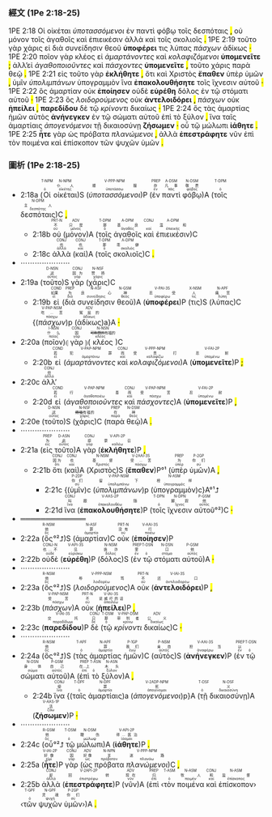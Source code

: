 ### 經文 (1Pe 2:18-25)

1PE 2:18 <span title="T-NPM&#10;&#10;ὁ">Οἱ</span> <span title="N-NPM&#10;仆人&#10;οἰκέτης">οἰκέται</span> <span title="V-PPP-NPM&#10;顺服&#10;ὑποτάσσω"><em>ὑποτασσόμενοι</em></span> <span title="PREP&#10;存&#10;ἐν">ἐν</span> <span title="A-DSM&#10;凡事&#10;πᾶς">παντὶ</span> <span title="N-DSM&#10;敬畏&#10;φόβος">φόβῳ</span> <span title="T-DPM&#10;&#10;ὁ">τοῖς</span> <span title="N-DPM&#10;主人&#10;δεσπότης">δεσπόταις</span> <mark class="pm">,</mark> <span title="PRT-N&#10;不&#10;οὐ">οὐ</span> <span title="ADV&#10;只是&#10;μόνος">μόνον</span> <span title="T-DPM&#10;那&#10;ὁ">τοῖς</span> <span title="A-DPM&#10;善良&#10;ἀγαθός">ἀγαθοῖς</span> <span title="CONJ&#10;&#10;καί">καὶ</span> <span title="A-DPM&#10;温和&#10;ἐπιεικής">ἐπιεικέσιν</span> <span title="CONJ&#10;也&#10;ἀλλά">ἀλλὰ</span> <span title="CONJ&#10;也&#10;καί">καὶ</span> <span title="T-DPM&#10;那&#10;ὁ">τοῖς</span> <span title="A-DPM&#10;乖僻&#10;σκολιός">σκολιοῖς</span> <mark class="pm">.</mark> 1PE 2:19 <span title="D-NSN&#10;这&#10;οὗτος">τοῦτο</span> <span title="CONJ&#10;因为&#10;γάρ">γὰρ</span> <span title="N-NSF&#10;赞扬&#10;χάρις">χάρις</span> <span title="COND&#10;如果&#10;εἰ">εἰ</span> <span title="PREP&#10;为&#10;διά">διὰ</span> <span title="N-ASF&#10;良心&#10;συνείδησις">συνείδησιν</span> <span title="N-GSM&#10;神&#10;θεός">θεοῦ</span> <span title="V-PAI-3S&#10;忍受&#10;ὑποφέρω"><strong>ὑποφέρει</strong></span> <span title="X-NSM&#10;人&#10;τις">τις</span> <span title="N-APF&#10;痛苦&#10;λύπη">λύπας</span> <span title="V-PAP-NSM&#10;吃...苦&#10;πάσχω"><em>πάσχων</em></span> <span title="ADV&#10;冤屈的&#10;ἀδίκως">ἀδίκως</span> <mark class="pm">·</mark> 1PE 2:20 <span title="I-NSN&#10;什么&#10;ποῖος">ποῖον</span> <span title="CONJ&#10;因&#10;γάρ">γὰρ</span> <span title="N-NSN&#10;可称赞的&#10;κλέος">κλέος</span> <span title="COND&#10;若&#10;εἰ">εἰ</span> <span title="V-PAP-NPM&#10;犯罪&#10;ἁμαρτάνω"><em>ἁμαρτάνοντες</em></span> <span title="CONJ&#10;而&#10;καί">καὶ</span> <span title="V-PPP-NPM&#10;受责打&#10;κολαφίζω"><em>κολαφιζόμενοι</em></span> <span title="V-FAI-2P&#10;忍耐&#10;ὑπομένω"><strong>ὑπομενεῖτε</strong></span> <mark class="pm">;</mark> <span title="CONJ&#10;但&#10;ἀλλά">ἀλλ’</span><span title="COND&#10;若&#10;εἰ">εἰ</span> <span title="V-PAP-NPM&#10;行善&#10;ἀγαθοποιέω"><em>ἀγαθοποιοῦντες</em></span> <span title="CONJ&#10;而&#10;καί">καὶ</span> <span title="V-PAP-NPM&#10;受苦&#10;πάσχω"><em>πάσχοντες</em></span> <span title="V-FAI-2P&#10;忍耐&#10;ὑπομένω"><strong>ὑπομενεῖτε</strong></span> <mark class="pm">,</mark> <span title="D-NSN&#10;这&#10;οὗτος">τοῦτο</span> <span title="N-NSF&#10;赐福&#10;χάρις">χάρις</span> <span title="PREP&#10;在&#10;παρά">παρὰ</span> <span title="N-DSM&#10;神&#10;θεός">θεῷ</span> <mark class="pm">.</mark> 1PE 2:21 <span title="PREP&#10;为&#10;εἰς">εἰς</span> <span title="D-ASN&#10;此&#10;οὗτος">τοῦτο</span> <span title="CONJ&#10;原&#10;γάρ">γὰρ</span> <span title="V-API-2P&#10;蒙召&#10;καλέω"><strong>ἐκλήθητε</strong></span> <mark class="pm">,</mark> <span title="CONJ&#10;因为&#10;ὅτι">ὅτι</span> <span title="CONJ&#10;也&#10;καί">καὶ</span> <span title="N-NSM&#10;基督&#10;Χριστός">Χριστὸς</span> <span title="V-2AAI-3S&#10;受...苦&#10;πάσχω"><strong>ἔπαθεν</strong></span> <span title="PREP&#10;为&#10;ὑπέρ">ὑπὲρ</span> <span title="P-2GP&#10;你们&#10;σύ">ὑμῶν</span> <mark class="pm">,</mark> <span title="P-2DP&#10;你们&#10;σύ">ὑμῖν</span> <span title="V-PAP-NSM&#10;留下&#10;ὑπολιμπάνω"><em>ὑπολιμπάνων</em></span> <span title="N-ASM&#10;榜样&#10;ὑπογραμμός">ὑπογραμμὸν</span> <span title="CONJ&#10;叫&#10;ἵνα">ἵνα</span> <span title="V-AAS-2P&#10;跟随&#10;ἐπακολουθέω"><strong>ἐπακολουθήσητε</strong></span> <span title="T-DPN&#10;&#10;ὁ">τοῖς</span> <span title="N-DPN&#10;脚踪&#10;ἴχνος">ἴχνεσιν</span> <span title="P-GSM&#10;他&#10;αὐτός">αὐτοῦ</span> <mark class="pm">·</mark> 1PE 2:22 <span title="R-NSM&#10;他&#10;ὅς">ὃς</span> <span title="N-ASF&#10;罪&#10;ἁμαρτία">ἁμαρτίαν</span> <span title="PRT-N&#10;没有&#10;οὐ">οὐκ</span> <span title="V-AAI-3S&#10;行&#10;ποιέω"><strong>ἐποίησεν</strong></span> <span title="CONJ-N&#10;也...不&#10;οὐδέ">οὐδὲ</span> <span title="V-API-3S&#10;见&#10;εὑρίσκω"><strong>εὑρέθη</strong></span> <span title="N-NSM&#10;诡诈&#10;δόλος">δόλος</span> <span title="PREP&#10;里&#10;ἐν">ἐν</span> <span title="T-DSN&#10;&#10;ὁ">τῷ</span> <span title="N-DSN&#10;口&#10;στόμα">στόματι</span> <span title="P-GSM&#10;他&#10;αὐτός">αὐτοῦ</span> <mark class="pm">·</mark> 1PE 2:23 <span title="R-NSM&#10;他&#10;ὅς">ὃς</span> <span title="V-PPP-NSM&#10;辱骂&#10;λοιδορέω"><em>λοιδορούμενος</em></span> <span title="PRT-N&#10;不&#10;οὐ">οὐκ</span> <span title="V-IAI-3S&#10;还口&#10;ἀντιλοιδορέω"><strong>ἀντελοιδόρει</strong></span> <mark class="pm">,</mark> <span title="V-PAP-NSM&#10;受苦&#10;πάσχω"><em>πάσχων</em></span> <span title="PRT-N&#10;不&#10;οὐ">οὐκ</span> <span title="V-IAI-3S&#10;说威吓的话&#10;ἀπειλέω"><strong>ἠπείλει</strong></span> <mark class="pm">,</mark> <span title="V-IAI-3S&#10;交托&#10;παραδίδωμι"><strong>παρεδίδου</strong></span> <span title="CONJ&#10;只&#10;δέ">δὲ</span> <span title="T-DSM&#10;那&#10;ὁ">τῷ</span> <span title="V-PAP-DSM&#10;审判者&#10;κρίνω"><em>κρίνοντι</em></span> <span title="ADV&#10;公义&#10;δικαίως">δικαίως</span> <mark class="pm">·</mark> 1PE 2:24 <span title="R-NSM&#10;他&#10;ὅς">ὃς</span> <span title="T-APF&#10;&#10;ὁ">τὰς</span> <span title="N-APF&#10;罪&#10;ἁμαρτία">ἁμαρτίας</span> <span title="P-1GP&#10;我们&#10;ἐγώ">ἡμῶν</span> <span title="P-NSM&#10;亲自&#10;αὐτός">αὐτὸς</span> <span title="V-AAI-3S&#10;担当&#10;ἀναφέρω"><strong>ἀνήνεγκεν</strong></span> <span title="PREP&#10;以&#10;ἐν">ἐν</span> <span title="T-DSN&#10;&#10;ὁ">τῷ</span> <span title="N-DSN&#10;身体&#10;σῶμα">σώματι</span> <span title="P-GSM&#10;自己&#10;αὐτός">αὐτοῦ</span> <span title="PREP&#10;在...上&#10;ἐπί">ἐπὶ</span> <span title="T-ASN&#10;&#10;ὁ">τὸ</span> <span title="N-ASN&#10;木头&#10;ξύλον">ξύλον</span> <mark class="pm">,</mark> <span title="CONJ&#10;使&#10;ἵνα">ἵνα</span> <span title="T-DPF&#10;&#10;ὁ">ταῖς</span> <span title="N-DPF&#10;罪&#10;ἁμαρτία">ἁμαρτίαις</span> <span title="V-2ADP-NPM&#10;死&#10;ἀπογίνομαι"><em>ἀπογενόμενοι</em></span> <span title="T-DSF&#10;&#10;ὁ">τῇ</span> <span title="N-DSF&#10;义&#10;δικαιοσύνη">δικαιοσύνῃ</span> <span title="V-AAS-1P&#10;活&#10;ζάω"><strong>ζήσωμεν</strong></span> <mark class="pm">·</mark> <span title="R-GSM&#10;他&#10;ὅς">οὗ</span> <span title="T-DSM&#10;&#10;ὁ">τῷ</span> <span title="N-DSM&#10;鞭伤&#10;μώλωψ">μώλωπι</span> <span title="V-API-2P&#10;得...医治&#10;ἰάομαι"><strong>ἰάθητε</strong></span> <mark class="pm">.</mark> 1PE 2:25 <span title="V-IAI-2P&#10;好像&#10;εἰμί"><strong>ἦτε</strong></span> <span title="CONJ&#10;因&#10;γάρ">γὰρ</span> <span title="ADV&#10;好像&#10;ὡς">ὡς</span> <span title="N-NPN&#10;羊&#10;πρόβατον">πρόβατα</span> <span title="V-PPP-NPM&#10;迷路&#10;πλανάω"><em>πλανώμενοι</em></span> <mark class="pm">,</mark> <span title="CONJ&#10;却&#10;ἀλλά">ἀλλὰ</span> <span title="V-2API-2P&#10;回转&#10;ἐπιστρέφω"><strong>ἐπεστράφητε</strong></span> <span title="ADV&#10;现在&#10;νῦν">νῦν</span> <span title="PREP&#10;归&#10;ἐπί">ἐπὶ</span> <span title="T-ASM&#10;&#10;ὁ">τὸν</span> <span title="N-ASM&#10;牧人&#10;ποιμήν">ποιμένα</span> <span title="CONJ&#10;和&#10;καί">καὶ</span> <span title="N-ASM&#10;监督&#10;ἐπίσκοπος">ἐπίσκοπον</span> <span title="T-GPF&#10;&#10;ὁ">τῶν</span> <span title="N-GPF&#10;灵魂&#10;ψυχή">ψυχῶν</span> <span title="P-2GP&#10;你们&#10;σύ">ὑμῶν</span> <mark class="pm">.</mark> 

### 圖析 (1Pe 2:18-25)

- 2:18a (<RUBY><ruby><ruby>Οἱ<rt>ὁ</rt></ruby><rt></rt></ruby><rt>T-NPM</rt></RUBY> <RUBY><ruby><ruby>οἰκέται<rt>οἰκέτης</rt></ruby><rt>仆人</rt></ruby><rt>N-NPM</rt></RUBY>)S (<RUBY><ruby><ruby><em>ὑποτασσόμενοι</em><rt>ὑποτάσσω</rt></ruby><rt>顺服</rt></ruby><rt>V-PPP-NPM</rt></RUBY>)P (<RUBY><ruby><ruby>ἐν<rt>ἐν</rt></ruby><rt>存</rt></ruby><rt>PREP</rt></RUBY> <RUBY><ruby><ruby>παντὶ<rt>πᾶς</rt></ruby><rt>凡事</rt></ruby><rt>A-DSM</rt></RUBY> <RUBY><ruby><ruby>φόβῳ<rt>φόβος</rt></ruby><rt>敬畏</rt></ruby><rt>N-DSM</rt></RUBY>)A (<RUBY><ruby><ruby>τοῖς<rt>ὁ</rt></ruby><rt></rt></ruby><rt>T-DPM</rt></RUBY> <RUBY><ruby><ruby>δεσπόταις<rt>δεσπότης</rt></ruby><rt>主人</rt></ruby><rt>N-DPM</rt></RUBY>)C <mark class="pm">,</mark> 
	- 2:18b <RUBY><ruby><ruby>οὐ<rt>οὐ</rt></ruby><rt>不</rt></ruby><rt>PRT-N</rt></RUBY> (<RUBY><ruby><ruby>μόνον<rt>μόνος</rt></ruby><rt>只是</rt></ruby><rt>ADV</rt></RUBY>)A (<RUBY><ruby><ruby>τοῖς<rt>ὁ</rt></ruby><rt>那</rt></ruby><rt>T-DPM</rt></RUBY> <RUBY><ruby><ruby>ἀγαθοῖς<rt>ἀγαθός</rt></ruby><rt>善良</rt></ruby><rt>A-DPM</rt></RUBY> <RUBY><ruby><ruby>καὶ<rt>καί</rt></ruby><rt></rt></ruby><rt>CONJ</rt></RUBY> <RUBY><ruby><ruby>ἐπιεικέσιν<rt>ἐπιεικής</rt></ruby><rt>温和</rt></ruby><rt>A-DPM</rt></RUBY>)C
	- 2:18c <RUBY><ruby><ruby>ἀλλὰ<rt>ἀλλά</rt></ruby><rt>也</rt></ruby><rt>CONJ</rt></RUBY> (<RUBY><ruby><ruby>καὶ<rt>καί</rt></ruby><rt>也</rt></ruby><rt>CONJ</rt></RUBY>)A (<RUBY><ruby><ruby>τοῖς<rt>ὁ</rt></ruby><rt>那</rt></ruby><rt>T-DPM</rt></RUBY> <RUBY><ruby><ruby>σκολιοῖς<rt>σκολιός</rt></ruby><rt>乖僻</rt></ruby><rt>A-DPM</rt></RUBY>)C <mark class="pm">.</mark> 
- ⋯⋯⋯⋯⋯⋯⋯
- 2:19a (<RUBY><ruby><ruby>τοῦτο<rt>οὗτος</rt></ruby><rt>这</rt></ruby><rt>D-NSN</rt></RUBY>)S <RUBY><ruby><ruby>γὰρ<rt>γάρ</rt></ruby><rt>因为</rt></ruby><rt>CONJ</rt></RUBY> (<RUBY><ruby><ruby>χάρις<rt>χάρις</rt></ruby><rt>赞扬</rt></ruby><rt>N-NSF</rt></RUBY>)C 
	- 2:19b <RUBY><ruby><ruby>εἰ<rt>εἰ</rt></ruby><rt>如果</rt></ruby><rt>COND</rt></RUBY> (<RUBY><ruby><ruby>διὰ<rt>διά</rt></ruby><rt>为</rt></ruby><rt>PREP</rt></RUBY> <RUBY><ruby><ruby>συνείδησιν<rt>συνείδησις</rt></ruby><rt>良心</rt></ruby><rt>N-ASF</rt></RUBY> <RUBY><ruby><ruby>θεοῦ<rt>θεός</rt></ruby><rt>神</rt></ruby><rt>N-GSM</rt></RUBY>)A (<RUBY><ruby><ruby><strong>ὑποφέρει</strong><rt>ὑποφέρω</rt></ruby><rt>忍受</rt></ruby><rt>V-PAI-3S</rt></RUBY>)P (<RUBY><ruby><ruby>τις<rt>τις</rt></ruby><rt>人</rt></ruby><rt>X-NSM</rt></RUBY>)S (<RUBY><ruby><ruby>λύπας<rt>λύπη</rt></ruby><rt>痛苦</rt></ruby><rt>N-APF</rt></RUBY>)C {(<RUBY><ruby><ruby><em>πάσχων</em><rt>πάσχω</rt></ruby><rt>吃...苦</rt></ruby><rt>V-PAP-NSM</rt></RUBY>)p (<RUBY><ruby><ruby>ἀδίκως<rt>ἀδίκως</rt></ruby><rt>冤屈的</rt></ruby><rt>ADV</rt></RUBY>)a}A <mark class="pm">·</mark> 
- 2:20a (<RUBY><ruby><ruby>ποῖον<rt>ποῖος</rt></ruby><rt>什么</rt></ruby><rt>I-NSN</rt></RUBY>)⦇ <RUBY><ruby><ruby>γὰρ<rt>γάρ</rt></ruby><rt>因</rt></ruby><rt>CONJ</rt></RUBY> ⦈(<RUBY><ruby><ruby>κλέος<rt>κλέος</rt></ruby><rt><s>可称赞的</s>有福的</rt></ruby><rt>N-NSN</rt></RUBY>)C 
	- 2:20b <RUBY><ruby><ruby>εἰ<rt>εἰ</rt></ruby><rt>若</rt></ruby><rt>COND</rt></RUBY> (<RUBY><ruby><ruby><em>ἁμαρτάνοντες</em><rt>ἁμαρτάνω</rt></ruby><rt>犯罪</rt></ruby><rt>V-PAP-NPM</rt></RUBY> <RUBY><ruby><ruby>καὶ<rt>καί</rt></ruby><rt>而</rt></ruby><rt>CONJ</rt></RUBY> <RUBY><ruby><ruby><em>κολαφιζόμενοι</em><rt>κολαφίζω</rt></ruby><rt>受责打</rt></ruby><rt>V-PPP-NPM</rt></RUBY>)A (<RUBY><ruby><ruby><strong>ὑπομενεῖτε</strong><rt>ὑπομένω</rt></ruby><rt>忍耐</rt></ruby><rt>V-FAI-2P</rt></RUBY>)P <mark class="pm">;</mark>
- 2:20c <RUBY><ruby><ruby>ἀλλ’<rt>ἀλλά</rt></ruby><rt>但</rt></ruby><rt>CONJ</rt></RUBY> 
	- 2:20d <RUBY><ruby><ruby>εἰ<rt>εἰ</rt></ruby><rt>若</rt></ruby><rt>COND</rt></RUBY> (<RUBY><ruby><ruby><em>ἀγαθοποιοῦντες</em><rt>ἀγαθοποιέω</rt></ruby><rt>行善</rt></ruby><rt>V-PAP-NPM</rt></RUBY> <RUBY><ruby><ruby>καὶ<rt>καί</rt></ruby><rt>而</rt></ruby><rt>CONJ</rt></RUBY> <RUBY><ruby><ruby><em>πάσχοντες</em><rt>πάσχω</rt></ruby><rt>受苦</rt></ruby><rt>V-PAP-NPM</rt></RUBY>)A (<RUBY><ruby><ruby><strong>ὑπομενεῖτε</strong><rt>ὑπομένω</rt></ruby><rt>忍耐</rt></ruby><rt>V-FAI-2P</rt></RUBY>)P <mark class="pm">,</mark> 
- 2:20e (<RUBY><ruby><ruby>τοῦτο<rt>οὗτος</rt></ruby><rt>这</rt></ruby><rt>D-NSN</rt></RUBY>)S (<RUBY><ruby><ruby>χάρις<rt>χάρις</rt></ruby><rt><s>赐福</s>有福的</rt></ruby><rt>N-NSF</rt></RUBY>)C (<RUBY><ruby><ruby>παρὰ<rt>παρά</rt></ruby><rt>在</rt></ruby><rt>PREP</rt></RUBY> <RUBY><ruby><ruby>θεῷ<rt>θεός</rt></ruby><rt>神</rt></ruby><rt>N-DSM</rt></RUBY>)A <mark class="pm">.</mark> 
- ⋯⋯⋯⋯⋯⋯⋯
- 2:21a (<RUBY><ruby><ruby>εἰς<rt>εἰς</rt></ruby><rt>为</rt></ruby><rt>PREP</rt></RUBY> <RUBY><ruby><ruby>τοῦτο<rt>οὗτος</rt></ruby><rt>此</rt></ruby><rt>D-ASN</rt></RUBY>)A <RUBY><ruby><ruby>γὰρ<rt>γάρ</rt></ruby><rt>原</rt></ruby><rt>CONJ</rt></RUBY> (<RUBY><ruby><ruby><strong>ἐκλήθητε</strong><rt>καλέω</rt></ruby><rt>蒙召</rt></ruby><rt>V-API-2P</rt></RUBY>)P <mark class="pm">,</mark>
	- 2:21b <RUBY><ruby><ruby>ὅτι<rt>ὅτι</rt></ruby><rt>因为</rt></ruby><rt>CONJ</rt></RUBY> (<RUBY><ruby><ruby>καὶ<rt>καί</rt></ruby><rt>也</rt></ruby><rt>CONJ</rt></RUBY>)A (<RUBY><ruby><ruby>Χριστὸς<rt>Χριστός</rt></ruby><rt>基督</rt></ruby><rt>N-NSM</rt></RUBY>)S (<RUBY><ruby><ruby><strong>ἔπαθεν</strong><rt>πάσχω</rt></ruby><rt>受...苦</rt></ruby><rt>V-2AAI-3S</rt></RUBY>)P°¹ (<RUBY><ruby><ruby>ὑπὲρ<rt>ὑπέρ</rt></ruby><rt>为</rt></ruby><rt>PREP</rt></RUBY> <RUBY><ruby><ruby>ὑμῶν<rt>σύ</rt></ruby><rt>你们</rt></ruby><rt>P-2GP</rt></RUBY>)A <mark class="pm">,</mark> 
		- 2:21c {(<RUBY><ruby><ruby>ὑμῖν<rt>σύ</rt></ruby><rt>你们</rt></ruby><rt>P-2DP</rt></RUBY>)c (<RUBY><ruby><ruby><em>ὑπολιμπάνων</em><rt>ὑπολιμπάνω</rt></ruby><rt>留下</rt></ruby><rt>V-PAP-NSM</rt></RUBY>)p (<RUBY><ruby><ruby>ὑπογραμμὸν<rt>ὑπογραμμός</rt></ruby><rt>榜样</rt></ruby><rt>N-ASM</rt></RUBY>)c}A°¹⮥
		- 2:21d <RUBY><ruby><ruby>ἵνα<rt>ἵνα</rt></ruby><rt>叫</rt></ruby><rt>CONJ</rt></RUBY> (<RUBY><ruby><ruby><strong>ἐπακολουθήσητε</strong><rt>ἐπακολουθέω</rt></ruby><rt>跟随</rt></ruby><rt>V-AAS-2P</rt></RUBY>)P (<RUBY><ruby><ruby>τοῖς<rt>ὁ</rt></ruby><rt></rt></ruby><rt>T-DPN</rt></RUBY> <RUBY><ruby><ruby>ἴχνεσιν<rt>ἴχνος</rt></ruby><rt>脚踪</rt></ruby><rt>N-DPN</rt></RUBY> <RUBY><ruby><ruby>αὐτοῦ<rt>αὐτός</rt></ruby><rt>他</rt></ruby><rt>P-GSM</rt></RUBY>°²)C <mark class="pm">·</mark> 
- ═════════════
- 2:22a (<RUBY><ruby><ruby>ὃς<rt>ὅς</rt></ruby><rt>他</rt></ruby><rt>R-NSM</rt></RUBY>°²⮥)S (<RUBY><ruby><ruby>ἁμαρτίαν<rt>ἁμαρτία</rt></ruby><rt>罪</rt></ruby><rt>N-ASF</rt></RUBY>)C <RUBY><ruby><ruby>οὐκ<rt>οὐ</rt></ruby><rt>没有</rt></ruby><rt>PRT-N</rt></RUBY> (<RUBY><ruby><ruby><strong>ἐποίησεν</strong><rt>ποιέω</rt></ruby><rt>行</rt></ruby><rt>V-AAI-3S</rt></RUBY>)P 
- 2:22b <RUBY><ruby><ruby>οὐδὲ<rt>οὐδέ</rt></ruby><rt>也...不</rt></ruby><rt>CONJ-N</rt></RUBY> (<RUBY><ruby><ruby><strong>εὑρέθη</strong><rt>εὑρίσκω</rt></ruby><rt>见</rt></ruby><rt>V-API-3S</rt></RUBY>)P (<RUBY><ruby><ruby>δόλος<rt>δόλος</rt></ruby><rt>诡诈</rt></ruby><rt>N-NSM</rt></RUBY>)S (<RUBY><ruby><ruby>ἐν<rt>ἐν</rt></ruby><rt>里</rt></ruby><rt>PREP</rt></RUBY> <RUBY><ruby><ruby>τῷ<rt>ὁ</rt></ruby><rt></rt></ruby><rt>T-DSN</rt></RUBY> <RUBY><ruby><ruby>στόματι<rt>στόμα</rt></ruby><rt>口</rt></ruby><rt>N-DSN</rt></RUBY> <RUBY><ruby><ruby>αὐτοῦ<rt>αὐτός</rt></ruby><rt>他</rt></ruby><rt>P-GSM</rt></RUBY>)A <mark class="pm">·</mark> 
- ⋯⋯⋯⋯⋯⋯⋯
- 2:23a (<RUBY><ruby><ruby>ὃς<rt>ὅς</rt></ruby><rt>他</rt></ruby><rt>R-NSM</rt></RUBY>°²⮥)S (<RUBY><ruby><ruby><em>λοιδορούμενος</em><rt>λοιδορέω</rt></ruby><rt>辱骂</rt></ruby><rt>V-PPP-NSM</rt></RUBY>)A <RUBY><ruby><ruby>οὐκ<rt>οὐ</rt></ruby><rt>不</rt></ruby><rt>PRT-N</rt></RUBY> (<RUBY><ruby><ruby><strong>ἀντελοιδόρει</strong><rt>ἀντιλοιδορέω</rt></ruby><rt>还口</rt></ruby><rt>V-IAI-3S</rt></RUBY>)P <mark class="pm">,</mark> 
- 2:23b (<RUBY><ruby><ruby><em>πάσχων</em><rt>πάσχω</rt></ruby><rt>受苦</rt></ruby><rt>V-PAP-NSM</rt></RUBY>)A <RUBY><ruby><ruby>οὐκ<rt>οὐ</rt></ruby><rt>不</rt></ruby><rt>PRT-N</rt></RUBY> (<RUBY><ruby><ruby><strong>ἠπείλει</strong><rt>ἀπειλέω</rt></ruby><rt>说威吓的话</rt></ruby><rt>V-IAI-3S</rt></RUBY>)P <mark class="pm">,</mark> 
- 2:23c (<RUBY><ruby><ruby><strong>παρεδίδου</strong><rt>παραδίδωμι</rt></ruby><rt>交托</rt></ruby><rt>V-IAI-3S</rt></RUBY>)P <RUBY><ruby><ruby>δὲ<rt>δέ</rt></ruby><rt>只</rt></ruby><rt>CONJ</rt></RUBY> (<RUBY><ruby><ruby>τῷ<rt>ὁ</rt></ruby><rt>那</rt></ruby><rt>T-DSM</rt></RUBY> <RUBY><ruby><ruby><em>κρίνοντι</em><rt>κρίνω</rt></ruby><rt>审判者</rt></ruby><rt>V-PAP-DSM</rt></RUBY> <RUBY><ruby><ruby>δικαίως<rt>δικαίως</rt></ruby><rt>公义</rt></ruby><rt>ADV</rt></RUBY>)C <mark class="pm">·</mark> 
- ⋯⋯⋯⋯⋯⋯⋯
- 2:24a (<RUBY><ruby><ruby>ὃς<rt>ὅς</rt></ruby><rt>他</rt></ruby><rt>R-NSM</rt></RUBY>°²⮥)S (<RUBY><ruby><ruby>τὰς<rt>ὁ</rt></ruby><rt></rt></ruby><rt>T-APF</rt></RUBY> <RUBY><ruby><ruby>ἁμαρτίας<rt>ἁμαρτία</rt></ruby><rt>罪</rt></ruby><rt>N-APF</rt></RUBY> <RUBY><ruby><ruby>ἡμῶν<rt>ἐγώ</rt></ruby><rt>我们</rt></ruby><rt>P-1GP</rt></RUBY>)C (<RUBY><ruby><ruby>αὐτὸς<rt>αὐτός</rt></ruby><rt>亲自</rt></ruby><rt>P-NSM</rt></RUBY>)S (<RUBY><ruby><ruby><strong>ἀνήνεγκεν</strong><rt>ἀναφέρω</rt></ruby><rt>担当</rt></ruby><rt>V-AAI-3S</rt></RUBY>)P (<RUBY><ruby><ruby>ἐν<rt>ἐν</rt></ruby><rt>以</rt></ruby><rt>PREP</rt></RUBY> <RUBY><ruby><ruby>τῷ<rt>ὁ</rt></ruby><rt></rt></ruby><rt>T-DSN</rt></RUBY> <RUBY><ruby><ruby>σώματι<rt>σῶμα</rt></ruby><rt>身体</rt></ruby><rt>N-DSN</rt></RUBY> <RUBY><ruby><ruby>αὐτοῦ<rt>αὐτός</rt></ruby><rt>自己</rt></ruby><rt>P-GSM</rt></RUBY>)A (<RUBY><ruby><ruby>ἐπὶ<rt>ἐπί</rt></ruby><rt>在...上</rt></ruby><rt>PREP</rt></RUBY> <RUBY><ruby><ruby>τὸ<rt>ὁ</rt></ruby><rt></rt></ruby><rt>T-ASN</rt></RUBY> <RUBY><ruby><ruby>ξύλον<rt>ξύλον</rt></ruby><rt>木头</rt></ruby><rt>N-ASN</rt></RUBY>)A <mark class="pm">,</mark>
	- 2:24b <RUBY><ruby><ruby>ἵνα<rt>ἵνα</rt></ruby><rt>使</rt></ruby><rt>CONJ</rt></RUBY> {(<RUBY><ruby><ruby>ταῖς<rt>ὁ</rt></ruby><rt></rt></ruby><rt>T-DPF</rt></RUBY> <RUBY><ruby><ruby>ἁμαρτίαις<rt>ἁμαρτία</rt></ruby><rt>罪</rt></ruby><rt>N-DPF</rt></RUBY>)a (<RUBY><ruby><ruby><em>ἀπογενόμενοι</em><rt>ἀπογίνομαι</rt></ruby><rt>死</rt></ruby><rt>V-2ADP-NPM</rt></RUBY>)p}A (<RUBY><ruby><ruby>τῇ<rt>ὁ</rt></ruby><rt></rt></ruby><rt>T-DSF</rt></RUBY> <RUBY><ruby><ruby>δικαιοσύνῃ<rt>δικαιοσύνη</rt></ruby><rt>义</rt></ruby><rt>N-DSF</rt></RUBY>)A (<RUBY><ruby><ruby><strong>ζήσωμεν</strong><rt>ζάω</rt></ruby><rt>活</rt></ruby><rt>V-AAS-1P</rt></RUBY>)P <mark class="pm">·</mark> 
- ⋯⋯⋯⋯⋯⋯⋯
- 2:24c (<RUBY><ruby><ruby>οὗ<rt>ὅς</rt></ruby><rt>他</rt></ruby><rt>R-GSM</rt></RUBY>°²⮥ <RUBY><ruby><ruby>τῷ<rt>ὁ</rt></ruby><rt></rt></ruby><rt>T-DSM</rt></RUBY> <RUBY><ruby><ruby>μώλωπι<rt>μώλωψ</rt></ruby><rt>鞭伤</rt></ruby><rt>N-DSM</rt></RUBY>)A (<RUBY><ruby><ruby><strong>ἰάθητε</strong><rt>ἰάομαι</rt></ruby><rt>得...医治</rt></ruby><rt>V-API-2P</rt></RUBY>)P <mark class="pm">.</mark> 
- 2:25a (<RUBY><ruby><ruby><strong>ἦτε</strong><rt>εἰμί</rt></ruby><rt>好像</rt></ruby><rt>V-IAI-2P</rt></RUBY>)P <RUBY><ruby><ruby>γὰρ<rt>γάρ</rt></ruby><rt>因</rt></ruby><rt>CONJ</rt></RUBY> (<RUBY><ruby><ruby>ὡς<rt>ὡς</rt></ruby><rt>好像</rt></ruby><rt>ADV</rt></RUBY> <RUBY><ruby><ruby>πρόβατα<rt>πρόβατον</rt></ruby><rt>羊</rt></ruby><rt>N-NPN</rt></RUBY> <RUBY><ruby><ruby><em>πλανώμενοι</em><rt>πλανάω</rt></ruby><rt>迷路</rt></ruby><rt>V-PPP-NPM</rt></RUBY>)C <mark class="pm">,</mark>
- 2:25b <RUBY><ruby><ruby>ἀλλὰ<rt>ἀλλά</rt></ruby><rt>却</rt></ruby><rt>CONJ</rt></RUBY> (<RUBY><ruby><ruby><strong>ἐπεστράφητε</strong><rt>ἐπιστρέφω</rt></ruby><rt>回转</rt></ruby><rt>V-2API-2P</rt></RUBY>)P (<RUBY><ruby><ruby>νῦν<rt>νῦν</rt></ruby><rt>现在</rt></ruby><rt>ADV</rt></RUBY>)A (<RUBY><ruby><ruby>ἐπὶ<rt>ἐπί</rt></ruby><rt>归</rt></ruby><rt>PREP</rt></RUBY> ‹<RUBY><ruby><ruby>τὸν<rt>ὁ</rt></ruby><rt></rt></ruby><rt>T-ASM</rt></RUBY> <RUBY><ruby><ruby>ποιμένα<rt>ποιμήν</rt></ruby><rt>牧人</rt></ruby><rt>N-ASM</rt></RUBY> <RUBY><ruby><ruby>καὶ<rt>καί</rt></ruby><rt>和</rt></ruby><rt>CONJ</rt></RUBY> <RUBY><ruby><ruby>ἐπίσκοπον<rt>ἐπίσκοπος</rt></ruby><rt>监督</rt></ruby><rt>N-ASM</rt></RUBY>› ‹<RUBY><ruby><ruby>τῶν<rt>ὁ</rt></ruby><rt></rt></ruby><rt>T-GPF</rt></RUBY> <RUBY><ruby><ruby>ψυχῶν<rt>ψυχή</rt></ruby><rt>灵魂</rt></ruby><rt>N-GPF</rt></RUBY> <RUBY><ruby><ruby>ὑμῶν<rt>σύ</rt></ruby><rt>你们</rt></ruby><rt>P-2GP</rt></RUBY>›)A <mark class="pm">.</mark> 